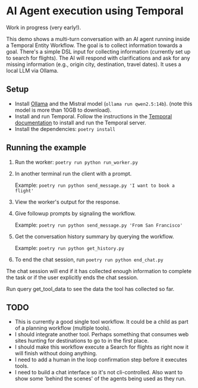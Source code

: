 # AI Agent execution using Temporal

Work in progress (very early!).

This demo shows a multi-turn conversation with an AI agent running inside a Temporal Entity Workflow. The goal is to collect information towards a goal. There's a simple DSL input for collecting information (currently set up to search for flights). The AI will respond with clarifications and ask for any missing information (e.g., origin city, destination, travel dates). It uses a local LLM via Ollama.

## Setup
* Install [Ollama](https://ollama.com) and the Mistral model (`ollama run qwen2.5:14b`). (note this model is more than 10GB to download).
* Install and run Temporal. Follow the instructions in the [Temporal documentation](https://learn.temporal.io/getting_started/python/dev_environment/#set-up-a-local-temporal-service-for-development-with-temporal-cli) to install and run the Temporal server.
* Install the dependencies: `poetry install`

## Running the example

1. Run the worker: `poetry run python run_worker.py`
2. In another terminal run the client with a prompt.

    Example: `poetry run python send_message.py 'I want to book a flight'`

3. View the worker's output for the response.
4. Give followup prompts by signaling the workflow.

    Example: `poetry run python send_message.py 'From San Francisco'`
5. Get the conversation history summary by querying the workflow.
    
    Example: `poetry run python get_history.py`
6. To end the chat session, run `poetry run python end_chat.py`

The chat session will end if it has collected enough information to complete the task or if the user explicitly ends the chat session.

Run query get_tool_data to see the data the tool has collected so far.

## TODO
- This is currently a good single tool workflow. It could be a child as part of a planning workflow (multiple tools).
- I should integrate another tool. Perhaps something that consumes web sites hunting for destinations to go to in the first place.
- I should make this workflow execute a Search for flights as right now it will finish without doing anything.
- I need to add a human in the loop confirmation step before it executes tools.
- I need to build a chat interface so it's not cli-controlled. Also want to show some 'behind the scenes' of the agents being used as they run.